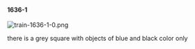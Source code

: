 #### 1636-1
![train-1636-1-0.png](https://github.com/lil-lab/nlvr/raw/master/nlvr/train/images/18/train-1636-1-0.png "train-1636-1-0.png")

there is a grey square with objects of blue and black color only
